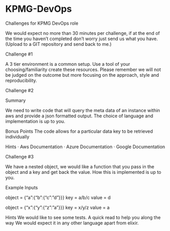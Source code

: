# KPMG-DevOps
Challenges for KPMG DevOps role

We would expect no more than 30 minutes per challenge, if at the end of the time you haven’t completed don’t worry just send us what you have. (Upload to a GIT repository and send back to me.)

Challenge #1

A 3 tier environment is a common setup. Use a tool of your choosing/familiarity create these resources. Please remember we will not be judged on the outcome but more focusing on the approach, style and reproducibility.


Challenge #2

Summary

We need to write code that will query the meta data of an instance within aws and provide a json formatted output. The choice of language and implementation is up to you.

Bonus Points
The code allows for a particular data key to be retrieved individually

Hints
·       Aws Documentation
·       Azure Documentation
·       Google Documentation


Challenge #3

We have a nested object, we would like a function that you pass in the object and a key and get back the value. How this is implemented is up to you.

Example Inputs

object = {“a”:{“b”:{“c”:”d”}}}
key = a/b/c
value = d

object = {“x”:{“y”:{“z”:”a”}}}
key = x/y/z
value = a

Hints
We would like to see some tests. A quick read to help you along the way
We would expect it in any other language apart from elixir.
